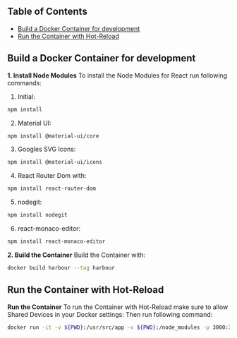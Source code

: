 
## Table of Contents

- [Build a Docker Container for development](#build-docker-container)
- [Run the Container with Hot-Reload](#run-the-container-with-hot-reload)

## Build a Docker Container for development

**1. Install Node Modules**
To install the Node Modules for React run following commands:

1. Initial:
```Bash
npm install
```
2. Material UI:
```Bash
npm install @material-ui/core
```
3. Googles SVG Icons:
```Bash
npm install @material-ui/icons
```
4. React Router Dom with:
```Bash
npm install react-router-dom
```
5. nodegit:
```Bash
npm install nodegit
```
6. react-monaco-editor:
```Bash
npm install react-monaco-editor
```

**2. Build the Container**
Build the Container with:
```Bash
docker build harbour --tag harbour
```

## Run the Container with Hot-Reload

**Run the Container**
To run the Container with Hot-Reload make sure to allow Shared Devices in your Docker settings:
Then run following command:
```Bash
docker run -it -v ${PWD}:/usr/src/app -v ${PWD}:/node_modules -p 3000:3000 harbour
```


